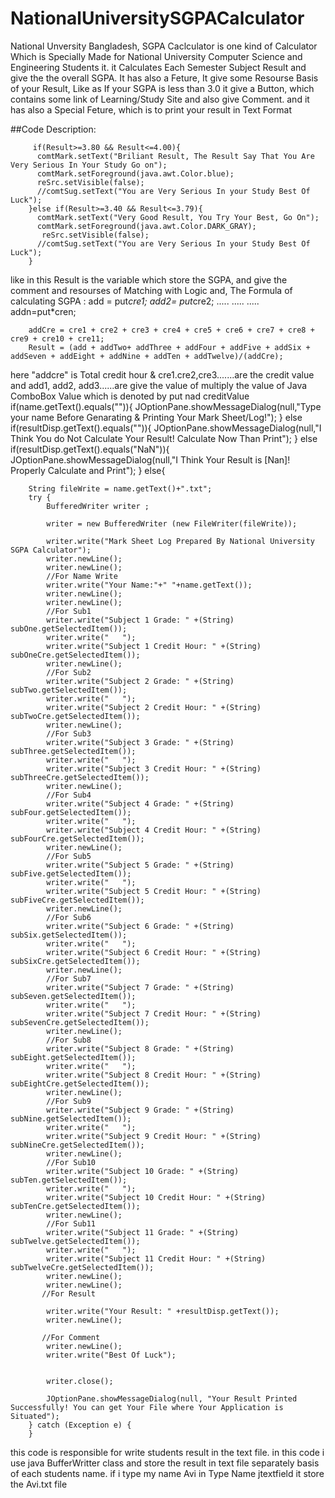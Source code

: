 # NationalUniversitySGPACalculator
National Unversity Bangladesh, SGPA Caclculator is one kind of Calculator Which is Specially Made for National University Computer Science and Engineering Students it. it Calculates Each Semester Subject Result and give the the overall SGPA. It has also a Feture, It give some Resourse Basis of your Result, Like as If your SGPA is less than 3.0 it give a Button, which contains some link of Learning/Study Site
and also give Comment.
and it has also a Special Feture, which is to print your result in Text Format 

##Code Description:
 
          
         if(Result>=3.80 && Result<=4.00){
          comtMark.setText("Briliant Result, The Result Say That You Are Very Serious In Your Study Go on");
          comtMark.setForeground(java.awt.Color.blue);
          reSrc.setVisible(false);
          //comtSug.setText("You are Very Serious In your Study Best Of Luck");
        }else if(Result>=3.40 && Result<=3.79){
          comtMark.setText("Very Good Result, You Try Your Best, Go On");
          comtMark.setForeground(java.awt.Color.DARK_GRAY);
           reSrc.setVisible(false);
          //comtSug.setText("You are Very Serious In your Study Best Of Luck");
        }
 like in this Result is the variable which store the SGPA, and give the comment and resourses of Matching with Logic
 and,
 The Formula of calculating SGPA : 
        add = put*cre1;
        add2= put*cre2;
        .....
        .....
        .....
        addn=put*cren;
        
        addCre = cre1 + cre2 + cre3 + cre4 + cre5 + cre6 + cre7 + cre8 + cre9 + cre10 + cre11;
        Result = (add + addTwo+ addThree + addFour + addFive + addSix + addSeven + addEight + addNine + addTen + addTwelve)/(addCre);
        
here "addcre" is Total credit hour & cre1.cre2,cre3.......are the credit value and add1, add2, add3......are give the value of multiply the value of Java ComboBox Value which is denoted by put nad creditValue
   if(name.getText().equals("")){
          JOptionPane.showMessageDialog(null,"Type your name Before Genarating & Printing Your Mark Sheet/Log!");
        }
        else if(resultDisp.getText().equals("")){
          JOptionPane.showMessageDialog(null,"I Think You do Not Calculate Your Result! Calculate Now Than Print");
        }
        else if(resultDisp.getText().equals("NaN")){
          JOptionPane.showMessageDialog(null,"I Think Your Result is [Nan]! Properly Calculate and Print");
        }
        else{
        
        String fileWrite = name.getText()+".txt";
        try {
            BufferedWriter writer ; 
             
            writer = new BufferedWriter (new FileWriter(fileWrite));
            
            writer.write("Mark Sheet Log Prepared By National University SGPA Calculator");
            writer.newLine();
            writer.newLine();
            //For Name Write
            writer.write("Your Name:"+" "+name.getText());
            writer.newLine();
            writer.newLine();
            //For Sub1
            writer.write("Subject 1 Grade: " +(String) subOne.getSelectedItem());
            writer.write("   ");
            writer.write("Subject 1 Credit Hour: " +(String) subOneCre.getSelectedItem());
            writer.newLine();
            //For Sub2
            writer.write("Subject 2 Grade: " +(String) subTwo.getSelectedItem());
            writer.write("   ");
            writer.write("Subject 2 Credit Hour: " +(String) subTwoCre.getSelectedItem());
            writer.newLine();
            //For Sub3
            writer.write("Subject 3 Grade: " +(String) subThree.getSelectedItem());
            writer.write("   ");
            writer.write("Subject 3 Credit Hour: " +(String) subThreeCre.getSelectedItem());
            writer.newLine();
            //For Sub4
            writer.write("Subject 4 Grade: " +(String) subFour.getSelectedItem());
            writer.write("   ");
            writer.write("Subject 4 Credit Hour: " +(String) subFourCre.getSelectedItem());
            writer.newLine();
            //For Sub5
            writer.write("Subject 5 Grade: " +(String) subFive.getSelectedItem());
            writer.write("   ");
            writer.write("Subject 5 Credit Hour: " +(String) subFiveCre.getSelectedItem());
            writer.newLine();
            //For Sub6
            writer.write("Subject 6 Grade: " +(String) subSix.getSelectedItem());
            writer.write("   ");
            writer.write("Subject 6 Credit Hour: " +(String) subSixCre.getSelectedItem());
            writer.newLine();
            //For Sub7
            writer.write("Subject 7 Grade: " +(String) subSeven.getSelectedItem());
            writer.write("   ");
            writer.write("Subject 7 Credit Hour: " +(String) subSevenCre.getSelectedItem());
            writer.newLine();
            //For Sub8
            writer.write("Subject 8 Grade: " +(String) subEight.getSelectedItem());
            writer.write("   ");
            writer.write("Subject 8 Credit Hour: " +(String) subEightCre.getSelectedItem());
            writer.newLine();
            //For Sub9
            writer.write("Subject 9 Grade: " +(String) subNine.getSelectedItem());
            writer.write("   ");
            writer.write("Subject 9 Credit Hour: " +(String) subNineCre.getSelectedItem());
            writer.newLine();
            //For Sub10
            writer.write("Subject 10 Grade: " +(String) subTen.getSelectedItem());
            writer.write("   ");
            writer.write("Subject 10 Credit Hour: " +(String) subTenCre.getSelectedItem());
            writer.newLine();
            //For Sub11
            writer.write("Subject 11 Grade: " +(String) subTwelve.getSelectedItem());
            writer.write("   ");
            writer.write("Subject 11 Credit Hour: " +(String) subTwelveCre.getSelectedItem());
            writer.newLine();
            writer.newLine();
           //For Result
            
            writer.write("Your Result: " +resultDisp.getText());
            writer.newLine();
            
           //For Comment
            writer.newLine();
            writer.write("Best Of Luck");
           
            
            writer.close();
            
            JOptionPane.showMessageDialog(null, "Your Result Printed Successfully! You can get Your File where Your Application is Situated");
        } catch (Exception e) {
        }
        
 this code is responsible for write students result in the text file. in this code i use java BufferWritter class and store the result in text file separately basis of each students name. if i type my name Avi in Type Name jtextfield it store the Avi.txt file 
